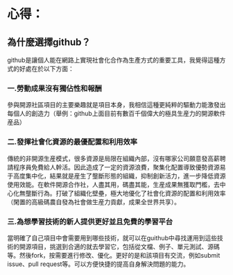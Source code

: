 # 心得： #  
## 為什麼選擇github？ ##  

github是讓個人能在網路上實現社會化合作為生產方式的重要工具，我覺得這種方式的好處在於以下方面：  
### 一.勞動成果沒有獨佔性和報酬 ###  
參與開源社區項目的主要樂趣就是項目本身，我相信這種更純粹的驅動力能激發出每個人的創造力（舉例：github上面目前有數百千個偉大的極具生産力的開源軟件産品）  
### 二.發揮社會化資源的最優配置和利用效率 ###  
傳統的非開源生産模式，很多資源是局限在組織內部，沒有哪家公司願意發高薪聘請程序員免費給人幹活。因此造成了一定的資源浪費，聚集化配置導致優勢資源易于高度集中化，結果就是産生了壟斷形態的組織，抑制創新活力，進一步降低資源使用效能。在軟件開源合作社，人盡其用，碼盡其能，生産成果無獲取門檻，去中心化無壟斷行為。打破了組織化壁壘，極大地優化了社會化資源的配置和利用效率（閑置的高級碼農自發為社會做生産力貢獻，成果全世界共享）。
### 三.為想學習技術的新人提供更好並且免費的學習平台 ###  
當明確了自己項目中會需要用到哪些技術，就可以在guithub中尋找運用到這些技術的開源項目，挑選到合適的就去學習它，包括從文檔、例子、單元測試、源碼等。然後fork，按需要進行修改、優化。更好的是和該項目有交流，例如submit issue、pull request等。可以方便快捷的提高自身解決問題的能力。
